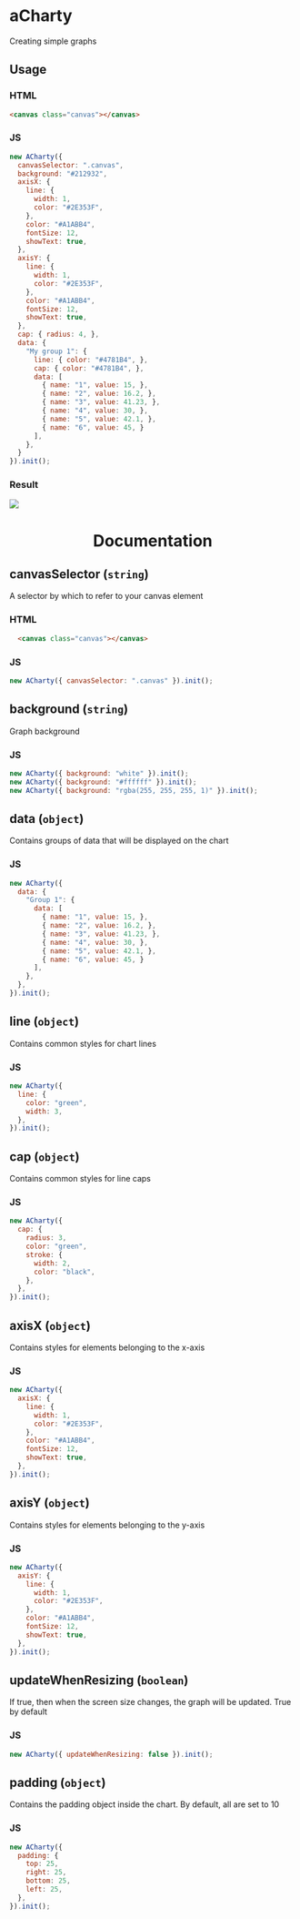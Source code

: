 # aCharty

Creating simple graphs

## Usage

  ### HTML
  ```html
  <canvas class="canvas"></canvas>
  ```

  ### JS
  ```js
  new ACharty({
    canvasSelector: ".canvas",
    background: "#212932",
    axisX: {
      line: {
        width: 1,
        color: "#2E353F",
      },
      color: "#A1ABB4",
      fontSize: 12,
      showText: true,
    },
    axisY: {
      line: {
        width: 1,
        color: "#2E353F",
      },
      color: "#A1ABB4",
      fontSize: 12,
      showText: true,
    },
    cap: { radius: 4, },
    data: {
      "My group 1": {
        line: { color: "#4781B4", },
        cap: { color: "#4781B4", },
        data: [
          { name: "1", value: 15, },
          { name: "2", value: 16.2, },
          { name: "3", value: 41.23, },
          { name: "4", value: 30, },
          { name: "5", value: 42.1, },
          { name: "6", value: 45, }
        ],
      },
    }
  }).init();
  ```

  ### Result
  <img src="./.github/usage.jpg" />

<center>
  <h1>Documentation</h1>
</center>

## canvasSelector (`string`)
A selector by which to refer to your canvas element

### HTML
```html
  <canvas class="canvas"></canvas>
```

### JS
```js
new ACharty({ canvasSelector: ".canvas" }).init();
```

## background (`string`)
Graph background

### JS
```js
new ACharty({ background: "white" }).init();
new ACharty({ background: "#ffffff" }).init();
new ACharty({ background: "rgba(255, 255, 255, 1)" }).init();
```

## data (`object`)
Contains groups of data that will be displayed on the chart

### JS
```js
new ACharty({
  data: {
    "Group 1": {
      data: [
        { name: "1", value: 15, },
        { name: "2", value: 16.2, },
        { name: "3", value: 41.23, },
        { name: "4", value: 30, },
        { name: "5", value: 42.1, },
        { name: "6", value: 45, }
      ],
    },
  },
}).init();
```

## line (`object`)
Contains common styles for chart lines

### JS
```js
new ACharty({
  line: {
    color: "green",
    width: 3,
  },
}).init();
```

## cap (`object`)
Contains common styles for line caps

### JS
```js
new ACharty({
  cap: {
    radius: 3,
    color: "green",
    stroke: {
      width: 2,
      color: "black",
    },
  },
}).init();
```

## axisX (`object`)
Contains styles for elements belonging to the x-axis

### JS
```js
new ACharty({
  axisX: {
    line: {
      width: 1,
      color: "#2E353F",
    },
    color: "#A1ABB4",
    fontSize: 12,
    showText: true,
  },
}).init();
```

## axisY (`object`)
Contains styles for elements belonging to the y-axis

### JS
```js
new ACharty({
  axisY: {
    line: {
      width: 1,
      color: "#2E353F",
    },
    color: "#A1ABB4",
    fontSize: 12,
    showText: true,
  },
}).init();
```

## updateWhenResizing (`boolean`)
If true, then when the screen size changes, the graph will be updated. True by default

### JS
```js
new ACharty({ updateWhenResizing: false }).init();
```

## padding (`object`)
Contains the padding object inside the chart. By default, all are set to 10

### JS
```js
new ACharty({
  padding: {
    top: 25,
    right: 25,
    bottom: 25,
    left: 25,
  },
}).init();
```